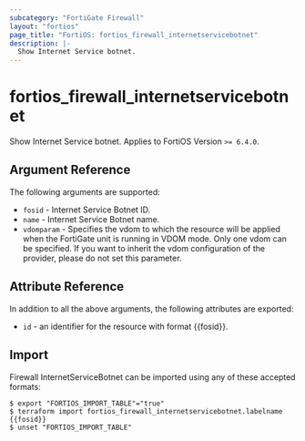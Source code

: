 ```yaml
---
subcategory: "FortiGate Firewall"
layout: "fortios"
page_title: "FortiOS: fortios_firewall_internetservicebotnet"
description: |-
  Show Internet Service botnet.
---
```


# fortios_firewall_internetservicebotnet
Show Internet Service botnet. Applies to FortiOS Version `>= 6.4.0`.

## Argument Reference

The following arguments are supported:

* `fosid` - Internet Service Botnet ID.
* `name` - Internet Service Botnet name.
* `vdomparam` - Specifies the vdom to which the resource will be applied when the FortiGate unit is running in VDOM mode. Only one vdom can be specified. If you want to inherit the vdom configuration of the provider, please do not set this parameter.


## Attribute Reference

In addition to all the above arguments, the following attributes are exported:
* `id` - an identifier for the resource with format {{fosid}}.

## Import

Firewall InternetServiceBotnet can be imported using any of these accepted formats:
```
$ export "FORTIOS_IMPORT_TABLE"="true"
$ terraform import fortios_firewall_internetservicebotnet.labelname {{fosid}}
$ unset "FORTIOS_IMPORT_TABLE"
```
